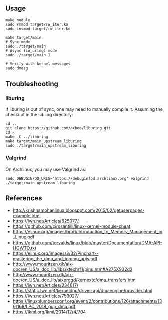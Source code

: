 ## Usage

```
make module
sudo rmmod target/rw_iter.ko
sudo insmod target/rw_iter.ko

make target/main
# Sync mode
sudo ./target/main
# Async (io_uring) mode
sudo ./target/main 1

# Verify with kernel messages
sudo dmesg
```

## Troubleshooting

### liburing

If liburing is out of sync, one may need to manually compile it.
Assuming the checkout in the sibling directory:

```
cd ..
git clone https://github.com/axboe/liburing.git
cd -
make -C ../liburing
make target/main_upstream_liburing
sudo ./target/main_upstream_liburing
```

### Valgrind

On Archlinux, you may use Valgrind as:

```
sudo DEBUGINFOD_URLS="https://debuginfod.archlinux.org" valgrind ./target/main_upstream_liburing
```

## References

* http://krishnamohanlinux.blogspot.com/2015/02/getuserpages-example.html
* https://lwn.net/Articles/625077/
* https://github.com/cirosantilli/linux-kernel-module-cheat
* https://elinux.org/images/b/b0/Introduction_to_Memory_Management_in_Linux.pdf
* https://github.com/torvalds/linux/blob/master/Documentation/DMA-API-HOWTO.txt
* https://elinux.org/images/3/32/Pinchart--mastering_the_dma_and_iommu_apis.pdf
* http://www.mouritzen.dk/aix-doc/en_US/a_doc_lib/libs/ktechrf1/pinu.htm#A275X932d2
* http://www.mouritzen.dk/aix-doc/en_US/a_doc_lib/aixprggd/kernextc/dma_transfers.htm
* https://lwn.net/Articles/234617/
* https://static.lwn.net/kerneldoc/driver-api/dmaengine/provider.html
* https://lwn.net/Articles/753027/
* https://linuxplumbersconf.org/event/2/contributions/126/attachments/136/168/LPC_2018_gup_dma.pdf
* https://lkml.org/lkml/2014/12/4/704
